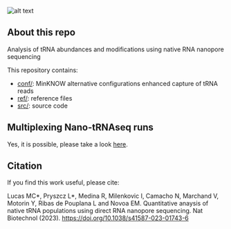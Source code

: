 ![alt text](./img/Nano-tRNAseq.png "logo")

## About this repo
Analysis of tRNA abundances and modifications using native RNA nanopore sequencing

This repository contains:
- [conf/](/conf): MinKNOW alternative configurations enhanced capture of tRNA reads
- [ref/](/ref): reference files
- [src/](/src): source code

## Multiplexing  Nano-tRNAseq runs
Yes, it is possible, please take a look [here](https://immaginabiotech.com/nano-trnaseq).

## Citation
If you find this work useful, please cite:

Lucas MC*, Pryszcz L*, Medina R, Milenkovic I, Camacho N, Marchand V, Motorin Y, Ribas de Pouplana L and Novoa EM.
Quantitative anaysis of native tRNA populations using direct RNA nanopore sequencing.
Nat Biotechnol (2023). 
https://doi.org/10.1038/s41587-023-01743-6


